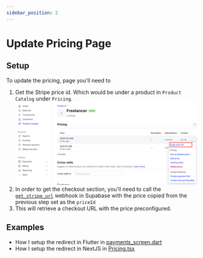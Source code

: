 ```yaml
---
sidebar_position: 2
---
```

# Update Pricing Page
## Setup
To update the pricing, page you'll need to
1. Get the Stripe price id. Which would be under a product in `Product Catalog` under `Pricing`.
![](../assets/stripe-price-id.png)
2. In order to get the checkout section, you'll need to call the [`get_stripe_url`](https://github.com/teamapp/mvp-boilerplate/blob/main/supabase/functions/get_stripe_url/index.ts) webhook in Supabase with the price copied from the previous step set as the `priceId`
3. This will retrieve a checkout URL with the price preconfigured.

## Examples
- How I setup the redirect in Flutter in [payments_screen.dart](https://github.com/teamapp/mvp-boilerplate/blob/main/flutter/lib/screens/payments_screen.dart)
- How I setup the redirect in NextJS in [Pricing.tsx](https://github.com/teamapp/mvp-boilerplate/blob/main/nextjs/components/landing/Pricing.tsx)
